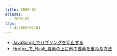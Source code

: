 ```yaml
---
title: 2009-02
aliases:
  - 2009-02
tags:
  - d/2009/02/01
---
```


- [JavaScript_でバブリングを抑止する](07/JavaScript_でバブリングを抑止する.md)
- [Firefox_で_Flash_要素の上に他の要素を重ねる方法](07/Firefox_で_Flash_要素の上に他の要素を重ねる方法.md)